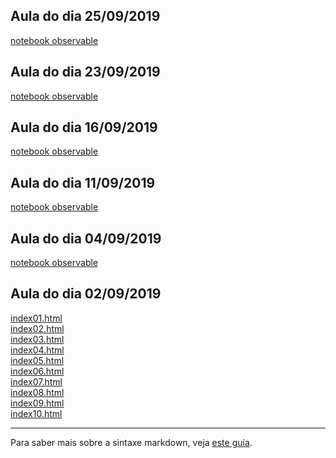 ## Aula do dia 25/09/2019

<a href="d3_crossfilter_2/index.html">notebook observable</a><br>

## Aula do dia 23/09/2019

<a href="d3_crossfilter/index.html">notebook observable</a><br>

## Aula do dia 16/09/2019

<a href="d3_update/scatterplot.html">notebook observable</a><br>

## Aula do dia 11/09/2019

<a href="d3_scale/scatterplot.html">notebook observable</a><br>


## Aula do dia 04/09/2019

<a href="d3_intro/notebook.html">notebook observable</a><br>

## Aula do dia 02/09/2019

[index01.html](basic/index01.html)<br>
[index02.html](basic/index02.html)<br>
[index03.html](basic/index03.html)<br>
[index04.html](basic/index04.html)<br>
[index05.html](basic/index05.html)<br>
[index06.html](basic/index06.html)<br>
[index07.html](basic/index07.html)<br>
[index08.html](basic/index08.html)<br>
[index09.html](basic/index09.html)<br>
[index10.html](basic/index10.html)<br>

---

Para saber mais sobre a sintaxe markdown, veja [este guia](https://guides.github.com/features/mastering-markdown/).
